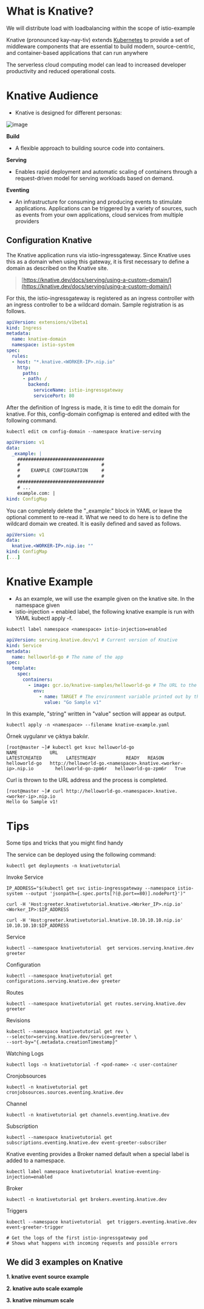 # What is Knative?

We will distribute load with loadbalancing within the scope of istio-example

Knative (pronounced kay-nay-tiv) extends [Kubernetes](https://kubernetes.io/docs/concepts/overview/what-is-kubernetes/) to provide a set of middleware components that are essential to build modern, source-centric, and container-based applications that can run anywhere

The serverless cloud computing model can lead to increased developer productivity and reduced operational costs.

# Knative Audience

-   Knative is designed for different personas:

![image](https://user-images.githubusercontent.com/3519706/75780449-6c1e5600-5d6c-11ea-9988-4a9ec1973556.png)


**Build**

-   A flexible approach to building source code into containers.

**Serving**

-   Enables rapid deployment and automatic scaling of containers through a request-driven model for serving workloads based on demand.

**Eventing**

-   An infrastructure for consuming and producing events to stimulate applications. Applications can be triggered by a variety of sources, such as events from your own applications, cloud services from multiple providers


## Configuration Knative

The Knative application runs via istio-ingressgateway. Since Knative uses this as a domain when using this gateway, it is first necessary to define a domain as described on the Knative site.

> [https://knative.dev/docs/serving/using-a-custom-domain/](https://knative.dev/docs/serving/using-a-custom-domain/)

For this, the istio-ingressgateway is registered as an ingress controller with an ingress controller to be a wildcard domain. Sample registration is as follows.
```yaml
apiVersion: extensions/v1beta1
kind: Ingress
metadata:
  name: knative-domain
  namespace: istio-system
spec:
  rules:
  - host: "*.knative.<WORKER-IP>.nip.io"
    http:
      paths:
      - path: /
        backend:
          serviceName: istio-ingressgateway
          servicePort: 80
```
After the definition of Ingress is made, it is time to edit the domain for knative. For this, config-domain configmap is entered and edited with the following command.
```
kubectl edit cm config-domain --namespace knative-serving
```
```yaml
apiVersion: v1
data:
  _example: |
    ################################
    #                              #
    #    EXAMPLE CONFIGURATION     #
    #                              #
    ################################
    # ...
    example.com: |
kind: ConfigMap
```
You can completely delete the "_example:" block in YAML or leave the optional comment to re-read it. What we need to do here is to define the wildcard domain we created. It is easily defined and saved as follows.

```yaml
apiVersion: v1
data:
  knative.<WORKER-IP>.nip.io: ""
kind: ConfigMap
[...]
```

# Knative Example

 - As an example, we will use the example given on the knative site. In
  the namespace given
 - istio-injection = enabled label, the following    knative example is
   run with YAML kubectl apply -f.
```
kubectl label namespace <namespace> istio-injection=enabled
```
```yaml
apiVersion: serving.knative.dev/v1 # Current version of Knative
kind: Service
metadata:
  name: helloworld-go # The name of the app
spec:
  template:
    spec:
      containers:
        - image: gcr.io/knative-samples/helloworld-go # The URL to the image of the app
          env:
            - name: TARGET # The environment variable printed out by the sample app
              value: "Go Sample v1"
```
In this example, "string" written in "value" section will appear as output.

    kubectl apply -n <namespace> --filename knative-example.yaml

Örnek uygulanır ve çıktıya bakılır.
```
[root@master ~]# kubectl get ksvc helloworld-go
NAME            URL                                                                LATESTCREATED         LATESTREADY           READY   REASON
helloworld-go   http://helloworld-go.<namespace>.knative.<worker-ip>.nip.io        helloworld-go-zpm6r   helloworld-go-zpm6r   True
```

Curl is thrown to the URL address and the process is completed.
```
[root@master ~]# curl http://helloworld-go.<namespace>.knative.<worker-ip>.nip.io
Hello Go Sample v1!
```
# Tips

Some tips and tricks that you might find handy

The service can be deployed using the following command:
```
kubectl get deployments -n knativetutorial
```
Invoke Service
```
IP_ADDRESS="$(kubectl get svc istio-ingressgateway --namespace istio-system --output 'jsonpath={.spec.ports[?(@.port==80)].nodePort}')"

curl -H 'Host:greeter.knativetutorial.knative.<Worker_IP>.nip.io' <Worker_IP>:$IP_ADDRESS

curl -H 'Host:greeter.knativetutorial.knative.10.10.10.10.nip.io' 10.10.10.10:$IP_ADDRESS
```
Service
```
kubectl --namespace knativetutorial  get services.serving.knative.dev greeter
```
Configuration
```
kubectl --namespace knativetutorial get configurations.serving.knative.dev greeter
```
Routes
```
kubectl --namespace knativetutorial get routes.serving.knative.dev greeter
```
Revisions
```
kubectl --namespace knativetutorial get rev \
--selector=serving.knative.dev/service=greeter \
--sort-by="{.metadata.creationTimestamp}"
```
Watching Logs
```
kubectl logs -n knativetutorial -f <pod-name> -c user-container
```
Cronjobsources
```
kubectl -n knativetutorial get cronjobsources.sources.eventing.knative.dev
```
Channel
```
kubectl -n knativetutorial get channels.eventing.knative.dev
```
Subscription
```
kubectl --namespace knativetutorial get subscriptions.eventing.knative.dev event-greeter-subscriber
```
Knative eventing provides a Broker named default when a special label is added to a namespace.
```
kubectl label namespace knativetutorial knative-eventing-injection=enabled
```
Broker
```
kubectl -n knativetutorial get brokers.eventing.knative.dev
```
Triggers
```
kubectl --namespace knativetutorial  get triggers.eventing.knative.dev event-greeter-trigger
```
```
# Get the logs of the first istio-ingressgateway pod
# Shows what happens with incoming requests and possible errors
```

## We did 3 examples on Knative

 **1. knative event source example** 
 
 **2. knative auto scale example**
 
 **3. knative minumum scale**
